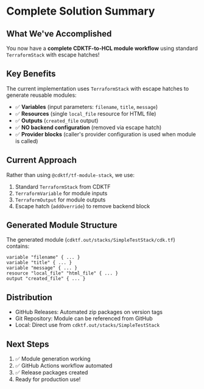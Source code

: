 # Complete Solution Summary

## What We've Accomplished

You now have a **complete CDKTF-to-HCL module workflow** using standard `TerraformStack` with escape hatches!

## Key Benefits

The current implementation uses `TerraformStack` with escape hatches to generate reusable modules:

- ✅ **Variables** (input parameters: `filename`, `title`, `message`)
- ✅ **Resources** (single `local_file` resource for HTML file)
- ✅ **Outputs** (`created_file` output)
- ✅ **NO backend configuration** (removed via escape hatch)
- ✅ **Provider blocks** (caller's provider configuration is used when module is called)

## Current Approach

Rather than using `@cdktf/tf-module-stack`, we use:

1. Standard `TerraformStack` from CDKTF
2. `TerraformVariable` for module inputs
3. `TerraformOutput` for module outputs
4. Escape hatch (`addOverride`) to remove backend block

## Generated Module Structure

The generated module (`cdktf.out/stacks/SimpleTestStack/cdk.tf`) contains:

```hcl
variable "filename" { ... }
variable "title" { ... }
variable "message" { ... }
resource "local_file" "html_file" { ... }
output "created_file" { ... }
```

## Distribution

- GitHub Releases: Automated zip packages on version tags
- Git Repository: Module can be referenced from GitHub
- Local: Direct use from `cdktf.out/stacks/SimpleTestStack`

## Next Steps

1. ✅ Module generation working
2. ✅ GitHub Actions workflow automated
3. ✅ Release packages created
4. Ready for production use!
